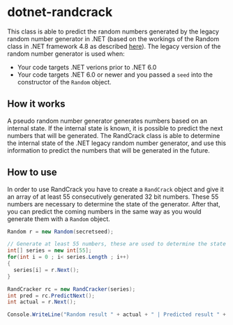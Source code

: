 # dotnet-randcrack
This class is able to predict the random numbers generated by the legacy random number generator in .NET (based on the workings of the Random class in .NET framework 4.8 as described [here](https://referencesource.microsoft.com/#mscorlib/system/random.cs,dec894a7e816e665)).
The legacy version of the random number generator is used when:
- Your code targets .NET verions prior to .NET 6.0
- Your code targets .NET 6.0 or newer and you passed a `seed` into the constructor of the `Random` object.

## How it works
A pseudo random number generator generates numbers based on an internal state. If the internal state is known, it is possible to predict the next numbers that will be generated. The RandCrack class is able to determine the internal state of the .NET legacy random number generator, and use this information to predict the numbers that will be generated in the future.

## How to use
In order to use RandCrack you have to create a `RandCrack` object and give it an array of at least 55 consecutively generated 32 bit numbers. These 55 numbers are necessary to determine the state of the generator. After that, you can predict the coming numbers in the same way as you would generate them with a `Random` object.

```csharp
Random r = new Random(secretseed);

// Generate at least 55 numbers, these are used to determine the state of the generator
int[] series = new int[55];
for(int i = 0 ; i< series.Length ; i++)
{
  series[i] = r.Next();
}

RandCracker rc = new RandCracker(series);
int pred = rc.PredictNext();
int actual = r.Next();

Console.WriteLine("Random result " + actual + " | Predicted result " +  pred);
```
